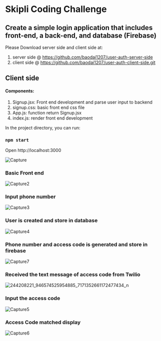 # Skipli Coding Challenge
## Create a simple login application that includes front-end, a back-end, and database (Firebase)

Please Download server side and client side at:
1. server side @ https://github.com/baodai1207/user-auth-server-side
2. client side @ https://github.com/baodai1207/user-auth-client-side.git


## Client side
#### Components:
1. Signup.jsx: Front end development and parse user input to backend
2. signup.css: basic front end css file
3. App.js: function return Signup.jsx
4. index.js: render front end development


In the project directory, you can run:

### `npm start`

Open http://localhost:3000

![Capture](https://user-images.githubusercontent.com/25336029/136139026-43cbb0d1-ee15-46a8-b64d-8385120ba127.PNG)

### Basic Front end
![Capture2](https://user-images.githubusercontent.com/25336029/136139039-a2d77c08-ee2b-43a6-bc16-4f19e61f673b.PNG)

### Input phone number
![Capture3](https://user-images.githubusercontent.com/25336029/136139047-ea34645c-f691-4225-94ea-f7de53a1eb37.PNG)

### User is created and store in database

![Capture4](https://user-images.githubusercontent.com/25336029/136139049-07ee7eda-3642-4b6f-9143-29f1beed0460.PNG)

### Phone number and access code is generated and store in firebase

![Capture7](https://user-images.githubusercontent.com/25336029/136139052-626f94bc-9d48-460f-b9e0-4c14177e8e39.PNG)

### Received the text message of access code from Twilio

![244208221_946574525954885_7171352661172477434_n](https://user-images.githubusercontent.com/25336029/136139630-e5b73867-2e20-4a57-bae9-30c77830e38a.jpg)

### Input the access code

![Capture5](https://user-images.githubusercontent.com/25336029/136139050-7083c8c9-444f-490d-8e20-6bda9ff90d71.PNG)

### Access Code matched display

![Capture6](https://user-images.githubusercontent.com/25336029/136139051-763f5ee8-e4c0-4e9a-9c57-93c12426938c.PNG)

